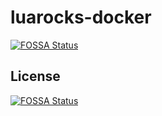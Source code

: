 # luarocks-docker
[![FOSSA Status](https://app.fossa.io/api/projects/git%2Bgithub.com%2Fhelpermethod%2Fluarocks-docker.svg?type=shield)](https://app.fossa.io/projects/git%2Bgithub.com%2Fhelpermethod%2Fluarocks-docker?ref=badge_shield)



## License
[![FOSSA Status](https://app.fossa.io/api/projects/git%2Bgithub.com%2Fhelpermethod%2Fluarocks-docker.svg?type=large)](https://app.fossa.io/projects/git%2Bgithub.com%2Fhelpermethod%2Fluarocks-docker?ref=badge_large)